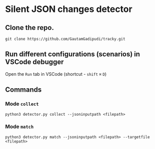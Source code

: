 # Silent JSON changes detector

## Clone the repo.
```
git clone https://github.com/GautamGadipudi/tracky.git
```

## Run different configurations (scenarios) in VSCode debugger
Open the `Run` tab in VSCode (shortcut - `shift` `⌘` `D`)

## Commands
### Mode `collect`
```
python3 detector.py collect --jsoninputpath <filepath>
```
### Mode `match`
```
python3 detector.py match --jsoninputpath <filepath> --targetfile <filepath>
```